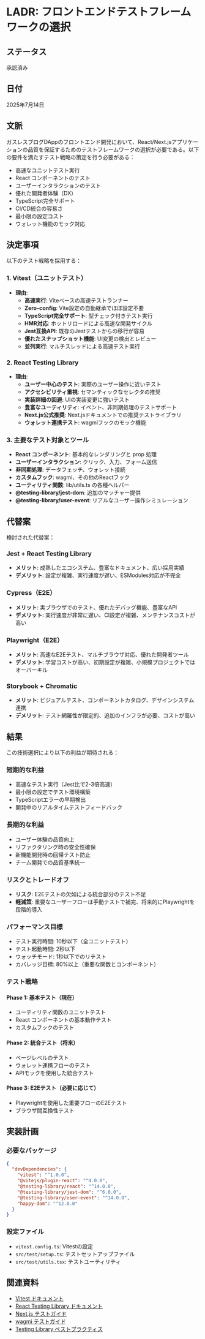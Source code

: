 # LADR: フロントエンドテストフレームワークの選択

## ステータス
承認済み

## 日付
2025年7月14日

## 文脈
ガスレスブログDAppのフロントエンド開発において、React/Next.jsアプリケーションの品質を保証するためのテストフレームワークの選択が必要である。以下の要件を満たすテスト戦略の策定を行う必要がある：

- 高速なユニットテスト実行
- React コンポーネントのテスト
- ユーザーインタラクションのテスト
- 優れた開発者体験（DX）
- TypeScript完全サポート
- CI/CD統合の容易さ
- 最小限の設定コスト
- ウォレット機能のモック対応

## 決定事項
以下のテスト戦略を採用する：

### 1. Vitest（ユニットテスト）
- **理由**:
  - **高速実行**: Viteベースの高速テストランナー
  - **Zero-config**: Vite設定の自動継承でほぼ設定不要
  - **TypeScript完全サポート**: 型チェック付きテスト実行
  - **HMR対応**: ホットリロードによる高速な開発サイクル
  - **Jest互換API**: 既存のJestテストからの移行が容易
  - **優れたスナップショット機能**: UI変更の検出とレビュー
  - **並列実行**: マルチスレッドによる高速テスト実行

### 2. React Testing Library
- **理由**:
  - **ユーザー中心のテスト**: 実際のユーザー操作に近いテスト
  - **アクセシビリティ重視**: セマンティックなセレクタの推奨
  - **実装詳細の回避**: UIの実装変更に強いテスト
  - **豊富なユーティリティ**: イベント、非同期処理のテストサポート
  - **Next.js公式推奨**: Next.jsドキュメントでの推奨テストライブラリ
  - **ウォレット連携テスト**: wagmiフックのモック機能

### 3. 主要なテスト対象とツール
- **React コンポーネント**: 基本的なレンダリングと prop 処理
- **ユーザーインタラクション**: クリック、入力、フォーム送信
- **非同期処理**: データフェッチ、ウォレット接続
- **カスタムフック**: wagmi、その他のReactフック
- **ユーティリティ関数**: lib/utils.ts の各種ヘルパー
- **@testing-library/jest-dom**: 追加のマッチャー提供
- **@testing-library/user-event**: リアルなユーザー操作シミュレーション

## 代替案
検討された代替案：

### Jest + React Testing Library
- **メリット**: 成熟したエコシステム、豊富なドキュメント、広い採用実績
- **デメリット**: 設定が複雑、実行速度が遅い、ESModules対応が不完全

### Cypress（E2E）
- **メリット**: 実ブラウザでのテスト、優れたデバッグ機能、豊富なAPI
- **デメリット**: 実行速度が非常に遅い、CI設定が複雑、メンテナンスコストが高い

### Playwright（E2E）
- **メリット**: 高速なE2Eテスト、マルチブラウザ対応、優れた開発者ツール
- **デメリット**: 学習コストが高い、初期設定が複雑、小規模プロジェクトではオーバーキル

### Storybook + Chromatic
- **メリット**: ビジュアルテスト、コンポーネントカタログ、デザインシステム連携
- **デメリット**: テスト網羅性が限定的、追加のインフラが必要、コストが高い

## 結果
この技術選択により以下の利益が期待される：

### 短期的な利益
- 高速なテスト実行（Jest比で2-3倍高速）
- 最小限の設定でテスト環境構築
- TypeScriptエラーの早期検出
- 開発中のリアルタイムテストフィードバック

### 長期的な利益
- ユーザー体験の品質向上
- リファクタリング時の安全性確保
- 新機能開発時の回帰テスト防止
- チーム開発での品質基準統一

### リスクとトレードオフ
- **リスク**: E2Eテストの欠如による統合部分のテスト不足
- **軽減策**: 重要なユーザーフローは手動テストで補完、将来的にPlaywrightを段階的導入

### パフォーマンス目標
- テスト実行時間: 10秒以下（全ユニットテスト）
- テスト起動時間: 2秒以下
- ウォッチモード: 1秒以下でのリテスト
- カバレッジ目標: 80%以上（重要な関数とコンポーネント）

### テスト戦略
#### Phase 1: 基本テスト（現在）
- ユーティリティ関数のユニットテスト
- React コンポーネントの基本動作テスト
- カスタムフックのテスト

#### Phase 2: 統合テスト（将来）
- ページレベルのテスト
- ウォレット連携フローのテスト
- APIモックを使用した統合テスト

#### Phase 3: E2Eテスト（必要に応じて）
- Playwrightを使用した重要フローのE2Eテスト
- ブラウザ間互換性テスト

## 実装計画
### 必要なパッケージ
```json
{
  "devDependencies": {
    "vitest": "^1.0.0",
    "@vitejs/plugin-react": "^4.0.0",
    "@testing-library/react": "^14.0.0",
    "@testing-library/jest-dom": "^6.0.0",
    "@testing-library/user-event": "^14.0.0",
    "happy-dom": "^12.0.0"
  }
}
```

### 設定ファイル
- `vitest.config.ts`: Vitestの設定
- `src/test/setup.ts`: テストセットアップファイル
- `src/test/utils.tsx`: テストユーティリティ

## 関連資料
- [Vitest ドキュメント](https://vitest.dev/)
- [React Testing Library ドキュメント](https://testing-library.com/docs/react-testing-library/intro/)
- [Next.js テストガイド](https://nextjs.org/docs/testing)
- [wagmi テストガイド](https://wagmi.sh/react/guides/testing)
- [Testing Library ベストプラクティス](https://kentcdodds.com/blog/common-mistakes-with-react-testing-library)
